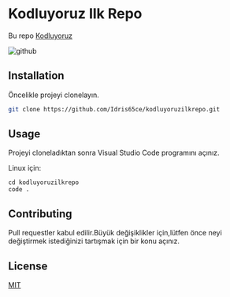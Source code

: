 # Kodluyoruz Ilk Repo

Bu repo [Kodluyoruz](https://www.kodluyoruz.org)

![github](figures/github.png)

## Installation

Öncelikle projeyi clonelayın.

```bash
git clone https://github.com/Idris65ce/kodluyoruzilkrepo.git
```

## Usage

Projeyi cloneladıktan sonra Visual Studio Code programını açınız.

Linux için:
```linux
cd kodluyoruzilkrepo
code .
```

## Contributing
Pull requestler kabul edilir.Büyük değişiklikler için,lütfen önce neyi değiştirmek istediğinizi tartışmak için bir konu açınız.

## License

[MIT](https://choosealicense.com/licenses/mit/)

